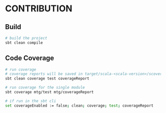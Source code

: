 # CONTRIBUTION

## Build

```bash
# build the project
sbt clean compile
```

## Code Coverage

```bash
# run coverage
# coverage reports will be saved in target/scala-<scala-version>/scoverage-report directory. 
sbt clean coverage test coverageReport

# run coverage for the single module
sbt coverage mtg/test mtg/coverageReport

# if run in the sbt cli
set coverageEnabled := false; clean; coverage; test; coverageReport
```
